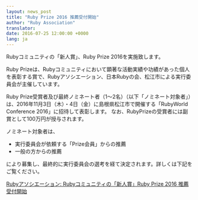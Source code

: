 ```yaml
---
layout: news_post
title: "Ruby Prize 2016 推薦受付開始"
author: "Ruby Association"
translator:
date: 2016-07-25 12:00:00 +0000
lang: ja
---
```


Rubyコミュニティの「新人賞」、Ruby Prize 2016を実施致します。

Ruby Prizeは、Rubyコミュニティにおいて顕著な活動実績や功績があった個人を表彰する賞で、Rubyアソシエーション、日本Rubyの会、松江市による実行委員会が主催しています。

Ruby Prize受賞者及び最終ノミネート者（1～2名）（以下「ノミネート対象者」）は、2016年11月3日（木）・4日（金）に島根県松江市で開催する「RubyWorld Conference 2016」に招待して表彰します。
なお、RubyPrizeの受賞者には副賞として100万円が授与されます。

ノミネート対象者は、

* 実行委員会が依頼する「Prize会員」からの推薦
* 一般の方からの推薦

により募集し、最終的に実行委員会の選考を経て決定されます。詳しくは下記をご覧ください。

[Rubyアソシエーション: Rubyコミュニティの「新人賞」Ruby Prize 2016 推薦受付開始](http://www.ruby.or.jp/ja/news/20160725.html)
